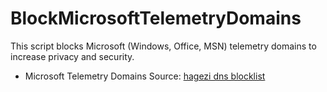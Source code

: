 # BlockMicrosoftTelemetryDomains
This script blocks Microsoft (Windows, Office, MSN) telemetry domains to increase privacy and security.
- Microsoft Telemetry Domains Source: [hagezi dns blocklist](https://github.com/hagezi/dns-blocklists)

